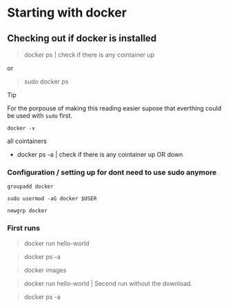 # Starting with docker

## Checking out if docker is installed

> docker ps   |    check if there is any cointainer up

or
> sudo docker ps


> [!TIP] 
> For the porpouse of making this reading easier supose that everthing could be used with `sudo` first.

`docker -v `

all cointainers

- docker ps -a   | check if there is any cointainer up OR down

### Configuration / setting up for dont need to use sudo anymore

```
groupadd docker 

sudo usermod -aG docker $USER

newgrp docker
```

### First runs

> docker run hello-world

> docker ps -a

> docker images

> docker run hello-world | Second run without the download.

> docker ps -a
